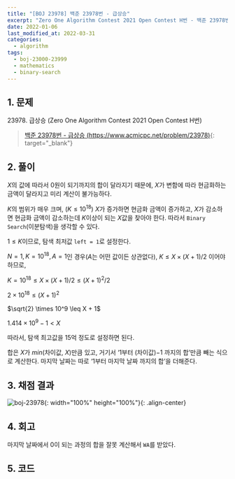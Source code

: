 ```yaml
---
title: "[BOJ 23978] 백준 23978번 - 급상승"
excerpt: "Zero One Algorithm Contest 2021 Open Contest H번 - 백준 23978번 급상승 풀이"
date: 2022-01-06
last_modified_at: 2022-03-31
categories:
  - algorithm
tags:
  - boj-23000-23999
  - mathematics
  - binary-search
---
```


## 1. 문제
$23978$. 급상승 (Zero One Algorithm Contest 2021 Open Contest H번)

> [백준 23978번 - 급상승 (https://www.acmicpc.net/problem/23978)](https://www.acmicpc.net/problem/23978){: target="_blank"}

## 2. 풀이

$X$의 값에 따라서 $0$원이 되기까지의 합이 달라지기 때문에, $X$가 변함에 따라 현금화하는 금액이 달라지고 미리 계산이 불가능하다. 

$K$의 범위가 매우 크며, $(K\leq 10^{18})$ $X$가 증가하면 현금화 금액이 증가하고, $X$가 감소하면 현금화 금액이 감소하는데 $K$이상이 되는 $X$값을 찾아야 한다. 따라서 `Binary Search`(이분탐색)을 생각할 수 있다.

$1\leq K$이므로, 탐색 최저값 `left = 1`로 설정한다.

$N=1, K=10^{18}, A=1$인 경우($A$는 어떤 값이든 상관없다), $K\leq X \times (X + 1) / 2$ 이어야 하므로,

$K = 10^{18} \leq X \times (X + 1) / 2 \leq (X + 1)^2 / 2$

$2 \times 10^{18} \leq (X + 1)^2$   

$\sqrt{2} \times 10^9 \leq X + 1$

$1.414 \times 10^9 - 1 \lt X$

따라서, 탐색 최고값을 $15$억 정도로 설정하면 된다.

합은 $X$가 $min$(차이값, $X$)만큼 있고, 거기서 ‘$1$부터 (차이값)$-1$ 까지의 합’만큼 빼는 식으로 계산한다. 마지막 날짜는 따로 ‘$1$부터 마지막 날짜 까지의 합’을 더해준다.

## 3. 채점 결과

![boj-23978](https://user-images.githubusercontent.com/30232837/161058212-cc2afed3-d7df-46e0-b427-dcfa13925242.png "boj-23978"){: width="100%" height="100%"}{: .align-center}

## 4. 회고

마지막 날짜에서 $0$이 되는 과정의 합을 잘못 계산해서 `WA`를 받았다.

## 5. 코드

<script src="https://gist.github.com/BurningFalls/8abbae90bc3004084adb9e9e97df7bed.js"></script>